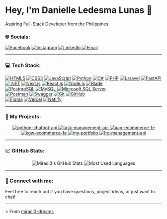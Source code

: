 # Hey, I'm Danielle Ledesma Lunas 👋

Aspiring Full-Stack Developer from the Philippines.

### 🌐 Socials:

[![Facebook](https://img.shields.io/badge/Facebook-%231877F2.svg?style=for-the-badge&logo=Facebook&logoColor=white)](https://www.facebook.com/mnemosynedan.06)
[![Instagram](https://img.shields.io/badge/Instagram-%23E4405F.svg?style=for-the-badge&logo=Instagram&logoColor=white)](https://www.instagram.com/miracl3_dreams/)
[![LinkedIn](https://img.shields.io/badge/LinkedIn-%230077B5.svg?style=for-the-badge&logo=linkedin&logoColor=white)](https://www.linkedin.com/in/danielle-lunas-395025280/)
[![Email](https://img.shields.io/badge/Email-D14836?style=for-the-badge&logo=gmail&logoColor=white)](mailto:[lunas.danielle.10262002@gmail.com])

---

### 💻 Tech Stack:

[![HTML5](https://img.shields.io/badge/html5-%23E34F26.svg?style=for-the-badge&logo=html5&logoColor=white)](https://developer.mozilla.org/en-US/docs/Web/HTML)
[![CSS3](https://img.shields.io/badge/css3-%231572B6.svg?style=for-the-badge&logo=css3&logoColor=white)](https://developer.mozilla.org/en-US/docs/Web/CSS)
[![JavaScript](https://img.shields.io/badge/javascript-%23323330.svg?style=for-the-badge&logo=javascript&logoColor=%23F7DF1E)](https://developer.mozilla.org/en-US/docs/Web/JavaScript)
[![Python](https://img.shields.io/badge/python-3670A0?style=for-the-badge&logo=python&logoColor=ffdd54)](https://www.python.org/)
[![C#](https://img.shields.io/badge/c%23-%23239120.svg?style=for-the-badge&logo=c-sharp&logoColor=white)](https://learn.microsoft.com/en-us/dotnet/csharp/)
[![PHP](https://img.shields.io/badge/php-%23777BB4.svg?style=for-the-badge&logo=php&logoColor=white)](https://www.php.net/)
[![Laravel](https://img.shields.io/badge/laravel-%23FF2D20.svg?style=for-the-badge&logo=laravel&logoColor=white)](https://laravel.com/)
[![FastAPI](https://img.shields.io/badge/FastAPI-005571?style=for-the-badge&logo=fastapi)](https://fastapi.tiangolo.com/)
[![.NET](https://img.shields.io/badge/.NET-512BD4?style=for-the-badge&logo=dotnet&logoColor=white)](https://dotnet.microsoft.com/)
[![Next.js](https://img.shields.io/badge/next.js-%23000000.svg?style=for-the-badge&logo=next.js&logoColor=white)](https://nextjs.org/)
[![React.js](https://img.shields.io/badge/react-%2320232a.svg?style=for-the-badge&logo=react&logoColor=%2361DAFB)](https://react.dev/)
[![Node.js](https://img.shields.io/badge/node.js-6DA55F?style=for-the-badge&logo=node.js&logoColor=white)](https://nodejs.org/)
[![Blade](https://img.shields.io/badge/Blade-black?style=for-the-badge&logo=laravel&logoColor=orange)](https://laravel.com/docs/blade)
<br>
[![PostgreSQL](https://img.shields.io/badge/postgresql-%23316192.svg?style=for-the-badge&logo=postgresql&logoColor=white)](https://www.postgresql.org/)
[![MySQL](https://img.shields.io/badge/mysql-%2300f.svg?style=for-the-badge&logo=mysql&logoColor=white)](https://www.mysql.com/)
[![Microsoft SQL Server](https://img.shields.io/badge/Microsoft%20SQL%20Server-CC2927?style=for-the-badge&logo=microsoft%20sql%20server&logoColor=white)](https://www.microsoft.com/en-us/sql-server/)
<br>
[![Postman](https://img.shields.io/badge/Postman-FF6C37?style=for-the-badge&logo=postman&logoColor=white)](https://www.postman.com/)
[![Swagger](https://img.shields.io/badge/Swagger-85EA2D?style=for-the-badge&logo=swagger&logoColor=white)](https://swagger.io/)
[![Git](https://img.shields.io/badge/git-%23F05033.svg?style=for-the-badge&logo=git&logoColor=white)](https://git-scm.com/)
[![GitHub](https://img.shields.io/badge/github-%23121011.svg?style=for-the-badge&logo=github&logoColor=white)](https://github.com/)
<br>
[![Figma](https://img.shields.io/badge/figma-%23F24E1E.svg?style=for-the-badge&logo=figma&logoColor=white)](https://www.figma.com/)
[![Vercel](https://img.shields.io/badge/Vercel-000000?style=for-the-badge&logo=vercel&logoColor=white)](https://vercel.com/)
[![Netlify](https://img.shields.io/badge/netlify-%2300C7B7.svg?style=for-the-badge&logo=netlify&logoColor=white)](https://www.netlify.com/)

---

### 🚀 My Projects:

<p align="center">
    <a href="https://github.com/miracl3-dreams/python-chatbot-api">
        <img src="https://github-readme-stats.vercel.app/api/pin/?username=miracl3-dreams&repo=python-chatbot-api&theme=dark" alt="python-chatbot-api" />
    </a>
    <a href="https://github.com/miracl3-dreams/task-management-api">
        <img src="https://github-readme-stats.vercel.app/api/pin/?username=miracl3-dreams&repo=task-management-api&theme=dark" alt="task-management-api" />
    </a>
    <a href="https://github.com/miracl3-dreams/aag-ecommerce-fe">
        <img src="https://github-readme-stats.vercel.app/api/pin/?username=miracl3-dreams&repo=aag-ecommerce-fe&theme=dark" alt="aag-ecommerce-fe" />
    </a>
    <a href="https://github.com/miracl3-dreams/kgw-ecommerce-fe">
        <img src="https://github-readme-stats.vercel.app/api/pin/?username=miracl3-dreams&repo=kgw-ecommerce-fe&theme=dark" alt="kgw-ecommerce-fe" />
    </a>
    <a href="https://github.com/miracl3-dreams/my-portfolio">
        <img src="https://github-readme-stats.vercel.app/api/pin/?username=miracl3-dreams&repo=my-portfolio&theme=dark" alt="my-portfolio" />
    </a>
    <a href="https://github.com/miracl3-dreams/hc-management-api">
        <img src="https://github-readme-stats.vercel.app/api/pin/?username=miracl3-dreams&repo=hc-management-api&theme=dark" alt="hc-management-api" />
    </a>
    </p>

---

### 📈 GitHub Stats:

<p align="center">
    <img src="https://github-readme-stats.vercel.app/api?username=miracl3-dreams&show_icons=true&theme=dark&include_all_commits=true&count_private=true&line_height=20" alt="Miracl3's GitHub Stats" />
    <img src="https://github-readme-stats.vercel.app/api/top-langs/?username=miracl3-dreams&layout=compact&theme=dark&hide_progress=true&exclude_repo=my-portfolio" alt="Most Used Languages" />
</p>

---

### 🤝 Connect with me:

Feel free to reach out if you have questions, project ideas, or just want to chat!

---

⭐️ From [miracl3-dreams](https://github.com/miracl3-dreams)
